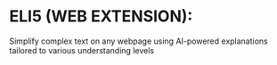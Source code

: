 # ELI5 (WEB EXTENSION): 
Simplify complex text on any webpage using AI-powered explanations tailored to various understanding levels
